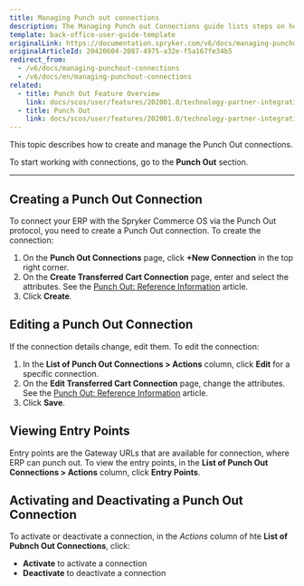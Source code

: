 ```yaml
---
title: Managing Punch out connections
description: The Managing Punch out Connections guide lists steps on how to create, edit, view, activate and deactivate Punch out connections.
template: back-office-user-guide-template
originalLink: https://documentation.spryker.com/v6/docs/managing-punchout-connections
originalArticleId: 20420604-2087-4975-a32e-f5a167fe34b5
redirect_from:
  - /v6/docs/managing-punchout-connections
  - /v6/docs/en/managing-punchout-connections
related:
  - title: Punch Out Feature Overview
    link: docs/scos/user/features/202001.0/technology-partner-integrations/punch-out/punch-out-feature-overview.html
  - title: Punch Out
    link: docs/scos/user/features/202001.0/technology-partner-integrations/punch-out/punch-out.html
---
```


This topic describes how to create and manage the Punch Out connections.

To start working with connections, go to the **Punch Out** section.

---
## Creating a Punch Out Connection
To connect your ERP with the Spryker Commerce OS via the Punch Out protocol, you need to create a Punch Out connection.
To create the connection:
1. On the **Punch Out Connections** page, click **+New Connection** in the top right corner.
2. On the **Create Transferred Cart Connection** page, enter and select the attributes. See the [Punch Out: Reference Information](/docs/scos/user/back-office-user-guides/{{page.version}}/punch-out/references/reference-information-punchout.html) article.
3. Click **Create**.

## Editing a Punch Out Connection
If the connection details change, edit them.
To edit the connection:
1. In the **List of Punch Out Connections > Actions** column, click **Edit** for a specific connection.
2. On the **Edit Transferred Cart Connection** page, change the attributes. See the [Punch Out: Reference Information](/docs/scos/user/back-office-user-guides/{{page.version}}/punch-out/references/reference-information-punchout.html) article.
3. Click **Save**.

## Viewing Entry Points
Entry points are the Gateway URLs that are available for connection, where ERP can punch out.
To view the entry points, in the **List of Punch Out Connections > Actions** column, click **Entry Points**.


## Activating and Deactivating a Punch Out Connection
To activate or deactivate a connection, in the *Actions* column of hte **List of Pubnch Out Connections**, click:
* **Activate** to activate a connection
* **Deactivate** to deactivate a connection


